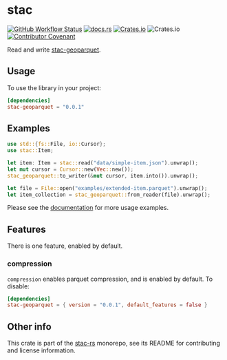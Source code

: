 # stac

[![GitHub Workflow Status](https://img.shields.io/github/actions/workflow/status/stac-utils/stac-rs/ci.yml?branch=main&style=for-the-badge)](https://github.com/stac-utils/stac-rs/actions/workflows/ci.yml)
[![docs.rs](https://img.shields.io/docsrs/stac-geoparquet?style=for-the-badge)](https://docs.rs/stac-geoparquet/latest/stac_geoparquet/)
[![Crates.io](https://img.shields.io/crates/v/stac-geoparquet?style=for-the-badge)](https://crates.io/crates/stac-geoparquet)
![Crates.io](https://img.shields.io/crates/l/stac-geoparquet?style=for-the-badge)
[![Contributor Covenant](https://img.shields.io/badge/Contributor%20Covenant-2.1-4baaaa.svg?style=for-the-badge)](./CODE_OF_CONDUCT)

Read and write [stac-geoparquet](https://github.com/stac-utils/stac-geoparquet).

## Usage

To use the library in your project:

```toml
[dependencies]
stac-geoparquet = "0.0.1"
```

## Examples

```rust
use std::{fs::File, io::Cursor};
use stac::Item;

let item: Item = stac::read("data/simple-item.json").unwrap();
let mut cursor = Cursor::new(Vec::new());
stac_geoparquet::to_writer(&mut cursor, item.into()).unwrap();

let file = File::open("examples/extended-item.parquet").unwrap();
let item_collection = stac_geoparquet::from_reader(file).unwrap();
```

Please see the [documentation](https://docs.rs/stac) for more usage examples.

## Features

There is one feature, enabled by default.

### compression

`compression` enables parquet compression, and is enabled by default.
To disable:

```toml
[dependencies]
stac-geoparquet = { version = "0.0.1", default_features = false }
```

## Other info

This crate is part of the [stac-rs](https://github.com/stac-utils/stac-rs) monorepo, see its README for contributing and license information.
